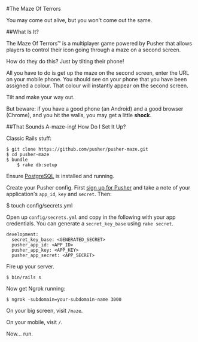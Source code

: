 #The Maze Of Terrors

You may come out alive, but you won't come out the same.

##What Is It?

The Maze Of Terrors&trade; is a multiplayer game powered by Pusher that allows players to control their icon going through a maze on a second screen.

How do they do this? Just by tilting their phone!

All you have to do is get up the maze on the second screen, enter the URL on your mobile phone. You should see on your phone that you have been assigned a colour. That colour will instantly appear on the second screen.

Tilt and make your way out.

But beware: if you have a good phone (an Android) and a good browser (Chrome), and you hit the walls, you may get a little **shock**.

##That Sounds A-maze-ing! How Do I Set It Up?

Classic Rails stuff:

	$ git clone https://github.com/pusher/pusher-maze.git
    $ cd pusher-maze
    $ bundle
		$ rake db:setup
		
Ensure [PostgreSQL](http://www.postgresql.org/)	is installed and running.

Create your Pusher config. First [sign up for Pusher](https://pusher.com/signup) and take a note of your application's `app_id`, `key` and `secret`. Then:

  $ touch config/secrets.yml
	
Open up `config/secrets.yml` and copy in the following with your app credentials.
You can generate a `secret_key_base` using `rake secret`.

```
development:
  secret_key_base: <GENERATED_SECRET>
  pusher_app_id: <APP_ID>
  pusher_app_key: <APP_KEY>
  pusher_app_secret: <APP_SECRET>
```

Fire up your server.

    $ bin/rails s

Now get Ngrok running:

    $ ngrok -subdomain=your-subdomain-name 3000

On your big screen, visit `/maze`.

On your mobile, visit `/`.

Now... run.
